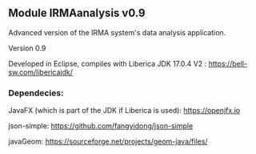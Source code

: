 ## Module IRMAanalysis v0.9

Advanced version of the IRMA system's data analysis application. 

Version 0.9

Developed in Eclipse, compiles with Liberica JDK 17.0.4 V2 : https://bell-sw.com/libericajdk/



### Dependecies:

JavaFX (which is part of the JDK if Liberica is used): https://openjfx.io

json-simple: https://github.com/fangyidong/json-simple

javaGeom: https://sourceforge.net/projects/geom-java/files/




